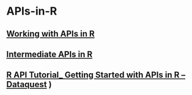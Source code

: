 # APIs-in-R
## [Working with APIs in R](https://drive.google.com/file/d/1M2KCcdVVR2eMFqKV1WJJc5L2q3XujzFB/view?usp=drives)
## [Intermediate APIs in R](https://drive.google.com/file/d/1MV_xFOBE0bmuge3K-4J5Mtnpg51p0jyT/view?usp=drivesdk) 
## [R API Tutorial_ Getting Started with APIs in R – Dataquest](https://drive.google.com/file/d/1MYFNPmsFRfVKLoZ-53oWnfI_iDTVpjbi/view?usp=drivesdk) )
 
